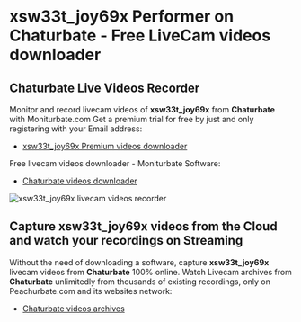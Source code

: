 # xsw33t_joy69x Performer on Chaturbate - Free LiveCam videos downloader

## Chaturbate Live Videos Recorder

Monitor and record livecam videos of **xsw33t_joy69x** from **Chaturbate** with Moniturbate.com
Get a premium trial for free by just and only registering with your Email address:
* [xsw33t_joy69x Premium videos downloader](https://moniturbate.com/request-demo-licence-key.html)

Free livecam videos downloader - Moniturbate Software:
* [Chaturbate videos downloader](https://moniturbate.com/moniturbate-download-software.html)

![xsw33t_joy69x livecam videos recorder](https://peachurnet.com/templates/moniturbate-software.png)


## Capture xsw33t_joy69x videos from the Cloud and watch your recordings on Streaming

Without the need of downloading a software, capture **xsw33t_joy69x** livecam videos from **Chaturbate** 100% online.
Watch Livecam archives from **Chaturbate** unlimitedly from thousands of existing recordings, only on Peachurbate.com and its websites network:
* [Chaturbate videos archives](https://peachurnet.com/)
